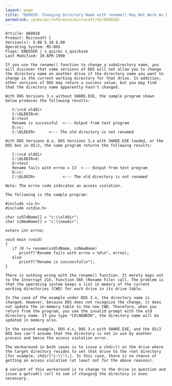 ```yaml
---
layout: page
title: "Q60028: Changing Directory Name with rename() May Not Work As Expected"
permalink: /pubs/pc/reference/microsoft/kb/Q60028/
---
```


	Article: Q60028
	Product: Microsoft C
	Version(s): 5.00 5.10 6.00
	Operating System: MS-DOS
	Flags: ENDUSER | s_quickc s_quickasm
	Last Modified: 19-APR-1990
	
	If you use the rename() function to change a subdirectory name, you
	will discover that some versions of DOS will not allow you to change
	the directory name on another drive if the directory name you want to
	change is the current working directory for that drive. In addition,
	other versions of DOS may return a success value, but you may find
	that the directory name apparently hasn't changed.
	
	With DOS Versions 3.x without SHARE.EXE, the sample program shown
	below produces the following results:
	
	   C:\>cd olddir
	   C:\OLDDIR>d:
	   D:>test
	   Rename is successful  <--- Output from test program
	   D:>c:
	   C:\OLDDIR>      <--- The old directory is not renamed
	
	With DOS Versions 4.x, DOS Versions 3.x with SHARE.EXE loaded, or the
	DOS box in OS/2, the same program returns the following results:
	
	   C:\>cd olddir
	   C:\OLDDIR>d:
	   D:>test
	   Rename fails with errno = 13  <--- Output from test program
	   D:>c:
	   C:\OLDDIR>            <--- The old directory is not renamed
	
	Note: The errno code indicates an access violation.
	
	The following is the sample program:
	
	#include <io.h>
	#include <stdio.h>
	
	char szOldName[] = "c:\\olddir";
	char szNewName[] = "c:\\newdir";
	
	extern int errno;
	
	void main (void)
	{
	   if (0 != rename(szOldName, szNewName)
	      printf("Rename fails with errno = %d\n", errno);
	   else
	      printf("Rename is successful\n");
	}
	
	There is nothing wrong with the rename() function. It merely maps out
	to the Interrupt 21h, Function 56h (Rename File) call. The problem is
	that the operating system keeps a list in memory of the current
	working directories (CWD) for each drive in its drive table.
	
	In the case of the example under DOS 3.x, the directory name is
	changed. However, because DOS does not recognize the change, it does
	not update the in-memory table to the new CWD. Therefore, when you
	return from the program, you see the invalid prompt with the old
	directory name. If you type "CD\NEWDIR", the directory name will be
	updated in memory also.
	
	In the second example, DOS 4.x, DOS 3.x with SHARE.EXE, and the OS/2
	DOS box can't assume that the directory is not in use by another
	process and hence the access violation error.
	
	The workaround in both cases is to issue a chdir() on the drive where
	the target directory resides to set that drive to the root directory
	[for example, chdir("c:\\");]. In this case, there is no chance of
	getting an access violation (at least not for the above reasons).
	
	A variant of this workaround is to change to the drive in question and
	issue a getcwd() call to see if changing the directory is even
	necessary.
